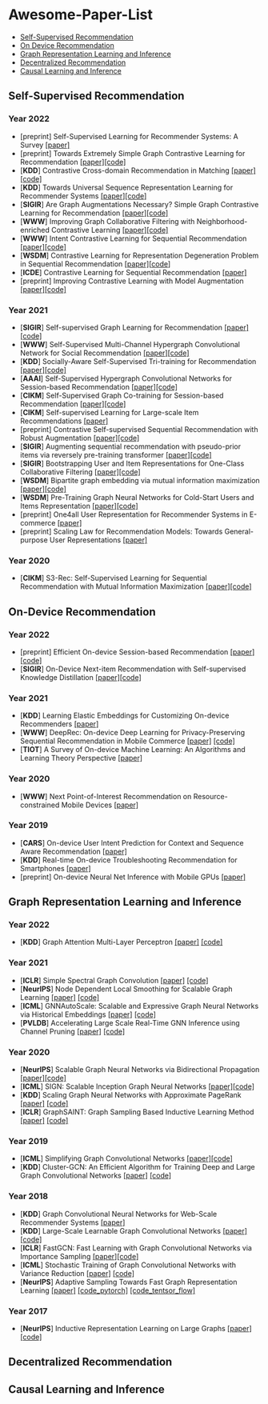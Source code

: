 # Awesome-Paper-List

- [Self-Supervised Recommendation](#self-supervised-recommendation)
- [On Device Recommendation](#on-device-recommendation)
- [Graph Representation Learning and Inference](#graph-representation-learning-and-inference)
- [Decentralized Recommendation](#decentralized-recommendation)
- [Causal Learning and Inference](#causal-learning-and-inference)

## Self-Supervised Recommendation
### Year 2022

 + [preprint] Self-Supervised Learning for Recommender Systems: A Survey [[paper]](https://arxiv.org/abs/2203.15876)
 + [preprint] Towards Extremely Simple Graph Contrastive Learning for Recommendation [[paper]](https://dl.acm.org/doi/10.1145/3534678.3539125)[[code]](https://github.com/lqfarmer/CCDR)
 + [**KDD**] Contrastive Cross-domain Recommendation in Matching [[paper]](https://dl.acm.org/doi/abs/10.1145/3477495.3531937)[[code]](https://github.com/Coder-Yu/SELFRec)
 + [**KDD**] Towards Universal Sequence Representation Learning for Recommender Systems [[paper]](https://dl.acm.org/doi/abs/10.1145/3534678.3539381)[[code]](https://github.com/RUCAIBox/UniSRec)
 + [**SIGIR**] Are Graph Augmentations Necessary? Simple Graph Contrastive Learning for Recommendation [[paper]](https://dl.acm.org/doi/abs/10.1145/3477495.3531937)[[code]](https://github.com/Coder-Yu/SELFRec)
 + [**WWW**] Improving Graph Collaborative Filtering with Neighborhood-enriched Contrastive Learning [[paper]](https://arxiv.org/abs/2202.06200)[[code]](https://github.com/RUCAIBox/NCL)
 + [**WWW**] Intent Contrastive Learning for Sequential Recommendation [[paper]](https://dl.acm.org/doi/10.1145/3485447.3512090)[[code]](https://github.com/salesforce/ICLRec)
 + [**WSDM**] Contrastive Learning for Representation Degeneration Problem in Sequential Recommendation [[paper]](https://dl.acm.org/doi/abs/10.1145/3488560.3498433)[[code](https://github.com/RuihongQiu/DuoRec)]
 + [**ICDE**] Contrastive Learning for Sequential Recommendation [[paper]](https://ieeexplore.ieee.org/abstract/document/9835621)
 + [preprint] Improving Contrastive Learning with Model Augmentation [[paper]](https://arxiv.org/abs/2203.15508)[[code]](https://github.com/salesforce/SRMA)

### Year 2021

 + [**SIGIR**] Self-supervised Graph Learning for Recommendation [[paper]](https://arxiv.org/abs/2010.10783)[[code]](https://github.com/wujcan/SGL)
 + [**WWW**] Self-Supervised Multi-Channel Hypergraph Convolutional Network for Social Recommendation [[paper]](https://dl.acm.org/doi/abs/10.1145/3442381.3449844)[[code]](https://github.com/Coder-Yu/QRec/blob/master/model/ranking/MHCN.py)
 + [**KDD**] Socially-Aware Self-Supervised Tri-training for Recommendation [[paper]](https://dl.acm.org/doi/10.1145/3447548.3467340)[[code]](https://github.com/Coder-Yu/QRec/blob/master/model/ranking/SEPT.py)
 + [**AAAI**] Self-Supervised Hypergraph Convolutional Networks for Session-based Recommendation [[paper]](https://ojs.aaai.org/index.php/AAAI/article/view/16578)[[code]](https://github.com/xiaxin1998/DHCN)
 + [**CIKM**] Self-Supervised Graph Co-training for Session-based Recommendation [[paper]](https://dl.acm.org/doi/abs/10.1145/3459637.3482388)[[code]](https://github.com/xiaxin1998/COTREC)
 + [**CIKM**] Self-supervised Learning for Large-scale Item Recommendations [[paper]](https://dl.acm.org/doi/abs/10.1145/3459637.3481952)
 + [preprint] Contrastive Self-supervised Sequential Recommendation with Robust Augmentation [[paper]](https://arxiv.org/pdf/2108.06479.pdf)[[code]](https://github.com/YChen1993/CoSeRec)
 + [**SIGIR**] Augmenting sequential recommendation with pseudo-prior items via reversely pre-training transformer [[paper]](https://dl.acm.org/doi/abs/10.1145/3404835.3463036)[[code]](https://github.com/DyGRec/ASReP)
 + [**SIGIR**] Bootstrapping User and Item Representations for One-Class Collaborative Filtering [[paper]](https://dl.acm.org/doi/abs/10.1145/3404835.3462935)[[code]](https://github.com/donalee/BUIR)
 + [**WSDM**] Bipartite graph embedding via mutual information maximization [[paper]](https://dl.acm.org/doi/10.1145/3437963.3441783)[[code]](https://github.com/caojiangxia/BiGI)
 + [**WSDM**] Pre-Training Graph Neural Networks for Cold-Start Users and Items Representation [[paper]](https://arxiv.org/abs/2012.07064)[[code]](https://github.com/jerryhao66/Pretrain-Recsys) 
 + [preprint] One4all User Representation for Recommender Systems in E-commerce [[paper]](https://arxiv.org/abs/2106.00573)
 + [preprint] Scaling Law for Recommendation Models: Towards General-purpose User Representations [[paper]](https://arxiv.org/abs/2111.11294)
 
### Year 2020
+ [**CIKM**] S3-Rec: Self-Supervised Learning for Sequential Recommendation with Mutual Information Maximization  [[paper]](https://dl.acm.org/doi/10.1145/3340531.3411954)[[code]](https://github.com/RUCAIBox/CIKM2020-S3Rec)

## On-Device Recommendation
### Year 2022
+ [preprint] Efficient On-device Session-based Recommendation  [[paper]](https://arxiv.org/pdf/2209.13422.pdf)[[code]](https://github.com/xiaxin1998/EOD-Rec) 
+ [**SIGIR**] On-Device Next-item Recommendation with Self-supervised Knowledge Distillation  [[paper]](https://dl.acm.org/doi/10.1145/3340531.3411954)[[code]](https://github.com/xiaxin1998/OD-Rec) 
### Year 2021
+ [**KDD**] Learning Elastic Embeddings for Customizing On-device Recommenders  [[paper]](https://dl.acm.org/doi/10.1145/3447548.3467220)
+ [**WWW**] DeepRec: On-device Deep Learning for Privacy-Preserving Sequential Recommendation in Mobile Commerce  [[paper]](https://doi.org/10.1145/3442381.3449942) [[code]](https://github.com/hanjialiang/DeepRec)
+ [**TIOT**] A Survey of On-device Machine Learning: An Algorithms and Learning Theory Perspective [[paper]](https://doi.org/10.1145/3450494)
### Year 2020
+ [**WWW**] Next Point-of-Interest Recommendation on Resource-constrained Mobile Devices  [[paper]](https://doi.org/10.1145/3366423.3380170)
### Year 2019
+ [**CARS**] On-device User Intent Prediction for Context and Sequence Aware Recommendation [[paper]](https://arxiv.org/pdf/1909.12756.pdf)
+ [**KDD**] Real-time On-device Troubleshooting Recommendation for Smartphones [[paper]](https://doi.org/10.1145/3292500.3330669)
+ [preprint] On-device Neural Net Inference with Mobile GPUs [[paper]](https://arxiv.org/abs/1907.01989)

## Graph Representation Learning and Inference
### Year 2022
+ [**KDD**] Graph Attention Multi-Layer Perceptron [[paper]](https://dl.acm.org/doi/abs/10.1145/3534678.3539121) [[code]](https://github.com/zwt233/GAMLP)
### Year 2021
+ [**ICLR**] Simple Spectral Graph Convolution [[paper]](https://openreview.net/forum?id=CYO5T-YjWZV) [[code]](https://github.com/allenhaozhu/SSGC)
+ [**NeurIPS**] Node Dependent Local Smoothing for Scalable Graph Learning [[paper]](https://arxiv.org/abs/2110.14377) [[code]](https://github.com/zwt233/NDLS)
+ [**ICML**] GNNAutoScale: Scalable and Expressive Graph Neural Networks via Historical Embeddings [[paper]](https://arxiv.org/abs/2106.05609) [[code]](https://github.com/rusty1s/pyg_autoscale)
+ [**PVLDB**] Accelerating Large Scale Real-Time GNN Inference using Channel Pruning [[paper]](https://arxiv.org/abs/2105.04528) [[code]](https://github.com/tedzhouhk/GCNP)
### Year 2020
+ [**NeurIPS**] Scalable Graph Neural Networks via Bidirectional Propagation [[paper]](https://arxiv.org/abs/2010.15421)[[code]](https://github.com/chennnM/GBP)
+ [**ICML**] SIGN: Scalable Inception Graph Neural Networks [[paper]](https://arxiv.org/abs/2004.11198)[[code]](https://github.com/twitter-research/sign)
+ [**KDD**] Scaling Graph Neural Networks with Approximate PageRank [[paper]](https://arxiv.org/abs/2007.01570) [[code]](https://github.com/TUM-DAML/pprgo_pytorch)
+ [**ICLR**] GraphSAINT: Graph Sampling Based Inductive Learning Method [[paper]](https://arxiv.org/abs/1907.04931) [[code]](https://github.com/GraphSAINT/GraphSAINT)
### Year 2019
+ [**ICML**] Simplifying Graph Convolutional Networks [[paper]](https://arxiv.org/abs/1902.07153)[[code]](https://github.com/Tiiiger/SGC)
+ [**KDD**] Cluster-GCN: An Efficient Algorithm for Training Deep and Large Graph Convolutional Networks [[paper]](https://arxiv.org/abs/1905.07953) [[code]](https://github.com/google-research/google-research/tree/master/cluster_gcn)
### Year 2018
+ [**KDD**] Graph Convolutional Neural Networks for Web-Scale Recommender Systems [[paper]](https://arxiv.org/abs/1806.01973)
+ [**KDD**] Large-Scale Learnable Graph Convolutional Networks [[paper]](https://dl.acm.org/doi/abs/10.1145/3219819.3219947) [[code]](https://github.com/divelab/lgcn) 
+ [**ICLR**] FastGCN: Fast Learning with Graph Convolutional Networks via Importance Sampling [[paper]](https://arxiv.org/abs/1801.10247)[[code]](https://github.com/matenure/FastGCN)
+ [**ICML**] Stochastic Training of Graph Convolutional Networks with Variance Reduction [[paper]](https://arxiv.org/abs/1710.10568) [[code]](https://github.com/thu-ml/stochastic_gcn)
+ [**NeurIPS**] Adaptive Sampling Towards Fast Graph Representation Learning [[paper]](https://arxiv.org/abs/1809.05343) [[code_pytorch]](https://github.com/dmlc/dgl/tree/master/examples/pytorch/_deprecated/adaptive_sampling) [[code_tentsor_flow]](https://github.com/huangwb/AS-GCN)
### Year 2017
+ [**NeurIPS**] Inductive Representation Learning on Large Graphs [[paper]](https://arxiv.org/abs/1706.02216) [[code]](https://github.com/twjiang/graphSAGE-pytorch)

## Decentralized Recommendation

## Causal Learning and Inference
